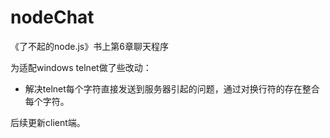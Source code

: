 # nodeChat

《了不起的node.js》书上第6章聊天程序

为适配windows telnet做了些改动：

* 解决telnet每个字符直接发送到服务器引起的问题，通过对换行符的存在整合每个字符。


后续更新client端。
